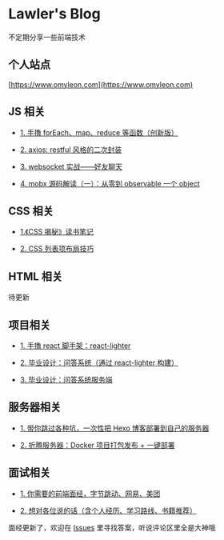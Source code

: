 # Lawler's Blog

不定期分享一些前端技术

## 个人站点

[https://www.omyleon.com](https://www.omyleon.com)

## JS 相关

- [1. 手撸 forEach、map、reduce 等函数（创新版）](./js/js-array-api/index.md)

- [2. axios: restful 风格的二次封装](./js/js-axios-restful/index.md)

- [3. websocket 实战——好友聊天](./js/js-websocket/index.md)

- [4. mobx 源码解读（一）：从零到 observable 一个 object](./js/mobx-source/1.observable-an-object.md)

## CSS 相关

- [1.《CSS 揭秘》读书笔记](./css/css-jiemi-notes/index.md)

- [2. CSS 列表项布局技巧](./css/css-item-layout/index.md)

## HTML 相关

待更新

## 项目相关

- [1. 手撸 react 脚手架：react-lighter](https://github.com/lawler61/react-lighter.git)

- [2. 毕业设计：问答系统（通过 react-lighter 构建）](https://github.com/lawler61/qa-app)

- [3. 毕业设计：问答系统服务端](https://github.com/lawler61/qa-app-server)

## 服务器相关

- [1. 带你跳过各种坑，一次性把 Hexo 博客部署到自己的服务器](https://github.com/lawler61/hexo-to-server)

- [2. 折腾服务器：Docker 项目打包发布 + 一键部署](./server/server-docker-deploy/index.md)

## 面试相关

- [1. 你需要的前端面经，字节跳动、网易、美团](./interview/experience/index.md)

- [2. 想对各位说的话（含个人经历、学习路线、书籍推荐）](./interview/share/index.md)

面经更新了，欢迎在 [Issues](https://github.com/lawler61/blog/issues) 里寻找答案，听说评论区里全是大神哦
